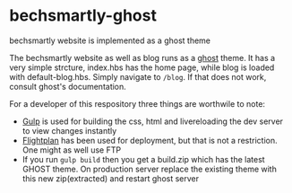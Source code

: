# bechsmartly-ghost
bechsmartly website is implemented as a ghost theme

The bechsmartly website as well as blog runs as a [ghost](https://ghost.org/) theme. 
It has a very simple strcture, index.hbs has the home page, while blog is loaded with default-blog.hbs. Simply navigate to
`/blog`. If that does not work, consult ghost's documentation.

For a developer of this respository three things are worthwile to note:
* [Gulp](http://gulpjs.com/) is used for building the css, html and livereloading the dev server to view changes instantly
* [Flightplan](https://github.com/pstadler/flightplan) has been used for deployment, but 
that is not a restriction. One might as well use FTP
* If you run `gulp build` then you get a build.zip which has the latest GHOST theme. On production server 
replace the existing theme with this new zip(extracted) and restart ghost server
